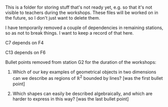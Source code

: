 This is a folder for storing stuff that's not ready yet, e.g. so that it's not visible to teachers during the workshops.  These files will be worked on in the future, so I don't just want to delete them.

I have temporarily removed a couple of dependencies in remaining stations, so as not to break things.  I want to keep a record of that here.

C7 depends on F4

C13 depends on F6

Bullet points removed from station G2 for the duration of the workshops:

1. Which of our key examples of geometrical objects in two dimensions can we describe as regions of $\mathbb{R}^2$ bounded by lines? [was the first bullet point]

1. Which shapes can easily be described algebraically, and which are harder to express in this way? [was the last bullet point]
